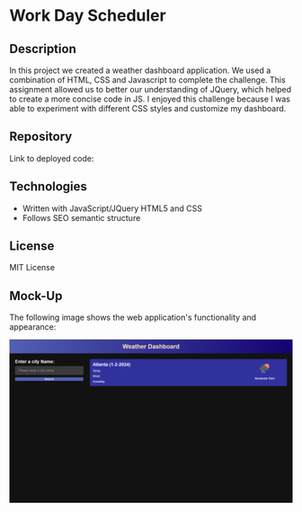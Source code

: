 # Work Day Scheduler

## Description

In this project we created a weather dashboard application. We used a combination of HTML, CSS and Javascript to complete the challenge. This assignment allowed us to better our understanding of JQuery, which helped to create a more concise code in JS.
I enjoyed this challenge because I was able to experiment with different CSS styles and customize my dashboard. 

## Repository

Link to deployed code: 

## Technologies

- Written with JavaScript/JQuery HTML5 and CSS
- Follows SEO semantic structure

## License

MIT License

## Mock-Up

The following image shows the web application's functionality and appearance:

![This webpage includes the weather dashboard.](./assets/images/Weather_Dashboard.png)

